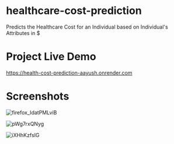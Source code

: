 # healthcare-cost-prediction
 Predicts the Healthcare Cost for an Individual based on Individual's Attributes in $
 
# Project Live Demo
https://health-cost-prediction-aayush.onrender.com

# Screenshots
![firefox_IdatPMLviB](https://user-images.githubusercontent.com/29508011/221406499-5e18aeff-79d0-4dc7-9a7f-2f6d444fc6ea.png)

![pWg7rxQNyg](https://user-images.githubusercontent.com/29508011/221406511-804971b0-0694-48f7-b1c1-7e2929c8e0b8.png)

![iXHhKzfsIG](https://user-images.githubusercontent.com/29508011/221406519-eeaaf04e-2009-4d81-9122-d2bcb283feab.png)

